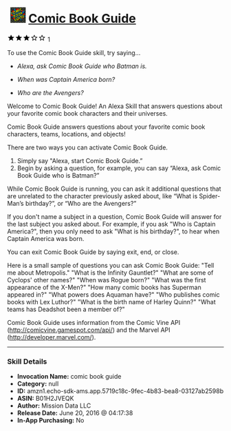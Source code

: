 # &nbsp;<img src="skill_icon" alt="Comic Book Guide icon" width="36"> [Comic Book Guide](http://alexa.amazon.com/#skills/amzn1.echo-sdk-ams.app.5719c18c-9fec-4b83-bea8-03127ab2598b)
![3 stars](../../images/ic_star_black_18dp_1x.png)![3 stars](../../images/ic_star_black_18dp_1x.png)![3 stars](../../images/ic_star_black_18dp_1x.png)![3 stars](../../images/ic_star_border_black_18dp_1x.png)![3 stars](../../images/ic_star_border_black_18dp_1x.png) 1

To use the Comic Book Guide skill, try saying...

* *Alexa, ask Comic Book Guide who Batman is.*

* *When was Captain America born?*

* *Who are the Avengers?*

Welcome to Comic Book Guide! An Alexa Skill that answers questions about your favorite comic book characters and their universes. 

Comic Book Guide answers questions about your favorite comic book characters, teams, locations, and objects!

There are two ways you can activate Comic Book Guide.
1) Simply say "Alexa, start Comic Book Guide.”
2) Begin by asking a question, for example, you can say “Alexa, ask Comic Book Guide who is Batman?” 

While Comic Book Guide is running, you can ask it additional questions that are unrelated to the character previously asked about, like “What is Spider-Man’s birthday?”, or “Who are the Avengers?”

If you don't name a subject in a question, Comic Book Guide will answer for the last subject you asked about. For example, if you ask "Who is Captain America?", then you only need to ask "What is his birthday?", to hear when Captain America was born. 

You can exit Comic Book Guide by saying exit, end, or close.

Here is a small sample of questions you can ask Comic Book Guide:
"Tell me about Metropolis."
"What is the Infinity Gauntlet?"
"What are some of Cyclops' other names?"
"When was Rogue born?"
"What was the first appearance of the X-Men?"
"How many comic books has Superman appeared in?"
"What powers does Aquaman have?"
"Who publishes comic books with Lex Luthor?"
"What is the birth name of Harley Quinn?"
"What teams has Deadshot been a member of?"

Comic Book Guide uses information from the Comic Vine API (http://comicvine.gamespot.com/api/) and the Marvel API (http://developer.marvel.com/).

***

### Skill Details

* **Invocation Name:** comic book guide
* **Category:** null
* **ID:** amzn1.echo-sdk-ams.app.5719c18c-9fec-4b83-bea8-03127ab2598b
* **ASIN:** B01H2JVEQK
* **Author:** Mission Data LLC
* **Release Date:** June 20, 2016 @ 04:17:38
* **In-App Purchasing:** No
